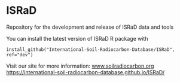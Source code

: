 # ISRaD
Repository for the development and release of ISRaD data and tools

You can install the latest version of ISRaD R package with

```
install_github("International-Soil-Radiocarbon-Database/ISRaD", ref="dev")
```

Visit our site for more information:
www.soilradiocarbon.org
https://international-soil-radiocarbon-database.github.io/ISRaD/
